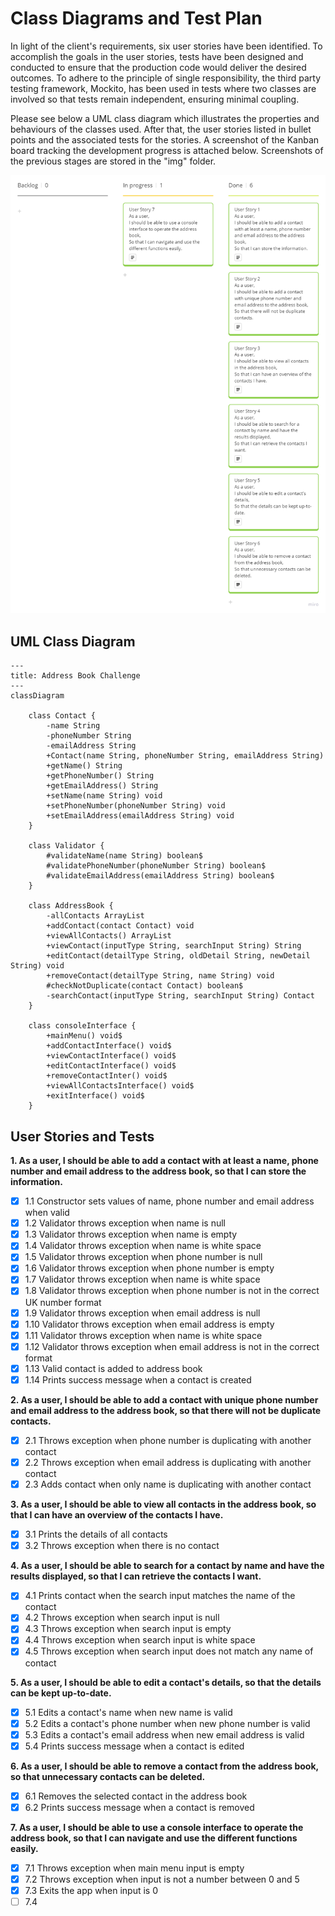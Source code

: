# Class Diagrams and Test Plan

In light of the client's requirements, six user stories have been identified. To accomplish the goals in the user stories, tests have been designed and conducted to ensure that the production code would deliver the desired outcomes. To adhere to the principle of single responsibility, the third party testing framework, Mockito, has been used in tests where two classes are involved so that tests remain independent, ensuring minimal coupling.

Please see below a UML class diagram which illustrates the properties and behaviours of the classes used. After that, the user stories listed in bullet points and the associated tests for the stories. A screenshot of the Kanban board tracking the development progress is attached below. Screenshots of the previous stages are stored in the "img" folder.

![Kanban Board - User Story 7](img/img-kanban-story7.png)

## UML Class Diagram

```mermaid
---
title: Address Book Challenge
---
classDiagram
        
    class Contact {
        -name String
        -phoneNumber String
        -emailAddress String
        +Contact(name String, phoneNumber String, emailAddress String)
        +getName() String
        +getPhoneNumber() String
        +getEmailAddress() String
        +setName(name String) void
        +setPhoneNumber(phoneNumber String) void
        +setEmailAddress(emailAddress String) void
    }

    class Validator {
        #validateName(name String) boolean$
        #validatePhoneNumber(phoneNumber String) boolean$
        #validateEmailAddress(emailAddress String) boolean$
    }
    
    class AddressBook {   
        -allContacts ArrayList
        +addContact(contact Contact) void
        +viewAllContacts() ArrayList
        +viewContact(inputType String, searchInput String) String
        +editContact(detailType String, oldDetail String, newDetail String) void
        +removeContact(detailType String, name String) void
        #checkNotDuplicate(contact Contact) boolean$
        -searchContact(inputType String, searchInput String) Contact
    }
    
    class consoleInterface {
        +mainMenu() void$
        +addContactInterface() void$
        +viewContactInterface() void$
        +editContactInterface() void$
        +removeContactInter() void$
        +viewAllContactsInterface() void$
        +exitInterface() void$
    }

```

## User Stories and Tests

**1. As a user, I should be able to add a contact with at least a name, phone number and email address to the address book, so that I can store the information.**
   
- [x] 1.1 Constructor sets values of name, phone number and email address when valid
- [x] 1.2 Validator throws exception when name is null
- [x] 1.3 Validator throws exception when name is empty
- [x] 1.4 Validator throws exception when name is white space
- [x] 1.5 Validator throws exception when phone number is null
- [x] 1.6 Validator throws exception when phone number is empty
- [x] 1.7 Validator throws exception when name is white space
- [x] 1.8 Validator throws exception when phone number is not in the correct UK number format
- [x] 1.9 Validator throws exception when email address is null
- [x] 1.10 Validator throws exception when email address is empty
- [x] 1.11 Validator throws exception when name is white space
- [x] 1.12 Validator throws exception when email address is not in the correct format
- [x] 1.13 Valid contact is added to address book 
- [x] 1.14 Prints success message when a contact is created

**2. As a user, I should be able to add a contact with unique phone number and email address to the address book, so that there will not be duplicate contacts.**
- [x] 2.1 Throws exception when phone number is duplicating with another contact
- [x] 2.2 Throws exception when email address is duplicating with another contact
- [x] 2.3 Adds contact when only name is duplicating with another contact

**3. As a user, I should be able to view all contacts in the address book, so that I can have an overview of the contacts I have.**
- [x] 3.1 Prints the details of all contacts 
- [x] 3.2 Throws exception when there is no contact

**4. As a user, I should be able to search for a contact by name and have the results displayed, so that I can retrieve the contacts I want.**
- [x] 4.1 Prints contact when the search input matches the name of the contact
- [x] 4.2 Throws exception when search input is null
- [x] 4.3 Throws exception when search input is empty
- [x] 4.4 Throws exception when search input is white space
- [x] 4.5 Throws exception when search input does not match any name of contact

**5. As a user, I should be able to edit a contact's details, so that the details can be kept up-to-date.**
- [x] 5.1 Edits a contact's name when new name is valid
- [x] 5.2 Edits a contact's phone number when new phone number is valid
- [x] 5.3 Edits a contact's email address when new email address is valid
- [x] 5.4 Prints success message when a contact is edited

**6. As a user, I should be able to remove a contact from the address book, so that unnecessary contacts can be deleted.**
- [x] 6.1 Removes the selected contact in the address book
- [x] 6.2 Prints success message when a contact is removed

**7. As a user, I should be able to use a console interface to operate the address book, so that I can navigate and use the different functions easily.**
- [x] 7.1 Throws exception when main menu input is empty
- [x] 7.2 Throws exception when input is not a number between 0 and 5 
- [x] 7.3 Exits the app when input is 0
- [ ] 7.4 